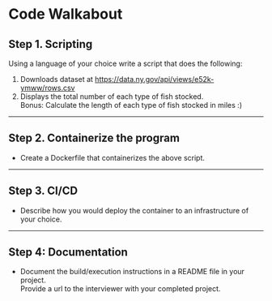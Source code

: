 # Code Walkabout

## Step 1. Scripting

Using a language of your choice write a script that does the following:

1. Downloads dataset at <https://data.ny.gov/api/views/e52k-ymww/rows.csv>
2. Displays the total number of each type of fish stocked.  
Bonus: Calculate the length of each type of fish stocked in miles :)

---

## Step 2. Containerize the program

- Create a Dockerfile that containerizes the above script.

---

## Step 3. CI/CD

- Describe how you would deploy the container to an infrastructure of your choice.

---

## Step 4: Documentation

- Document the build/execution instructions in a README file in your project.  
Provide a url to the interviewer with your completed project.